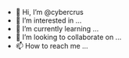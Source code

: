 - 👋 Hi, I’m @cybercrus
- 👀 I’m interested in ...
- 🌱 I’m currently learning ...
- 💞️ I’m looking to collaborate on ...
- 📫 How to reach me ...

<!---
cybercrus/cybercrus is a ✨ special ✨ repository because its `README.md` (this file) appears on your GitHub profile.
You can click the Preview link to take a look at your changes.
--->
